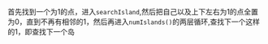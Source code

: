 首先找到一个为1的点，进入`searchIsland`,然后把自己以及上下左右为1的点全置为0，直到不再有相邻的1，然后再进入`numIslands()`的两层循环,查找下一个这样的1，即查找下一个岛